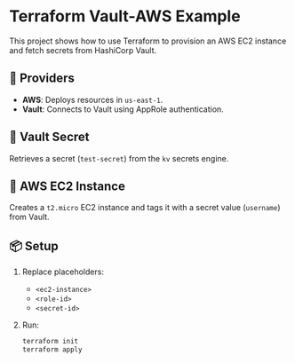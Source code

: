 # Terraform Vault-AWS Example

This project shows how to use Terraform to provision an AWS EC2 instance and fetch secrets from HashiCorp Vault.

## 🔧 Providers

- **AWS**: Deploys resources in `us-east-1`.
- **Vault**: Connects to Vault using AppRole authentication.

## 🔐 Vault Secret

Retrieves a secret (`test-secret`) from the `kv` secrets engine.

## 🚀 AWS EC2 Instance

Creates a `t2.micro` EC2 instance and tags it with a secret value (`username`) from Vault.

## 📦 Setup

1. Replace placeholders:
   - `<ec2-instance>`
   - `<role-id>`
   - `<secret-id>`

2. Run:
   ```bash
   terraform init
   terraform apply
